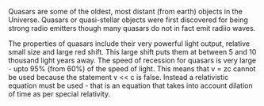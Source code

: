 Quasars are some of the oldest, most distant (from earth) objects in the Universe. Quasars or quasi-stellar objects were first discovered for being strong radio emitters though many quasars do not in fact emit radiio waves.

The properties of quasars include their very powerful light output, relative small size and large red shift. This large shift puts them at between 5 and 10 thousand light years away. The speed of recession for quasars is very large - upto 95% (from 60%) of the speed of light. This means that v = zc cannot be used because the statement v << c is false. Instead a relativistic equation must be used - that is an equation that takes into account dilation of time as per special relativity.